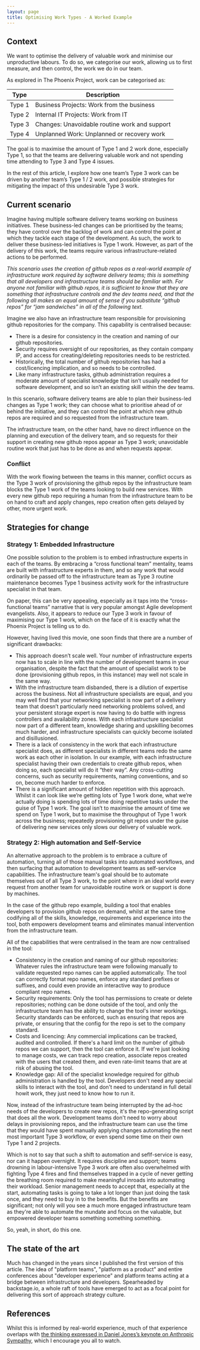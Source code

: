 ```yaml
---
layout: page
title: Optimising Work Types - A Worked Example
---
```


## Context
We want to optimise the delivery of valuable work and minimise our unproductive labours. To do so, we categorise our work, allowing us to first measure, and then control, the work we do in our team.

As explored in The Phoenix Project, work can be categorised as:

| Type | Description |
| --- | --- |
| Type 1 | Business Projects: Work from the business |
| Type 2 | Internal IT Projects: Work from IT |
| Type 3 | Changes: Unavoidable routine work and support |
| Type 4 | Unplanned Work: Unplanned or recovery work |

The goal is to maximise the amount of Type 1 and 2 work done, especially Type 1, so that the teams are delivering valuable work and not spending time attending to Type 3 and Type 4 issues.

In the rest of this article, I explore how one team’s Type 3 work can be driven by another team’s Type 1 / 2 work, and possible strategies for mitigating the impact of this undesirable Type 3 work.

## Current scenario
Imagine having multiple software delivery teams working on business initiatives. These business-led changes can be prioritised by the teams; they have control over the backlog of work and can control the point at which they tackle each stage of the development. As such, the work to deliver these business-led initiatives is Type 1 work. However, as part of the delivery of this work, the teams require various infrastructure-related actions to be performed.

*This scenario uses the creation of github repos as a real-world example of infrastructure work required by software delivery teams; this is something that all developers and infrastructure teams should be familiar with. For anyone not familiar with github repos, it is sufficient to know that they are something that infrastructure controls and the dev teams need, and that the following all makes an equal amount of sense if you substitute “github repos” for “jam sandwiches” in all of the following text.*

Imagine we also have an infrastructure team responsible for provisioning github repositories for the company. This capability is centralised because:
- There is a desire for consistency in the creation and naming of our github repositories.
- Security requires oversight of our repositories, as they contain company IP, and access for creating/deleting repositories needs to be restricted.
- Historically, the total number of github repositories has had a cost/licencing implication, and so needs to be controlled.
- Like many infrastructure tasks, github administration requires a moderate amount of specialist knowledge that isn’t usually needed for software development, and so isn’t an existing skill within the dev teams.

In this scenario, software delivery teams are able to plan their business-led changes as Type 1 work; they can choose what to prioritise ahead of or behind the initiative, and they can control the point at which new github repos are required and so requested from the infrastructure team.

The infrastructure team, on the other hand, have no direct influence on the planning and execution of the delivery team, and so requests for their support in creating new github repos appear as Type 3 work; unavoidable routine work that just has to be done as and when requests appear.

### Conflict
With the work flowing between the teams in this manner, conflict occurs as the Type 3 work of provisioning the github repos by the infrastructure team blocks the Type 1 work of the teams looking to build new services. With every new github repo requiring a human from the infrastructure team to be on hand to craft and apply changes, repo creation often gets delayed by other, more urgent work.

## Strategies for change
### Strategy 1: Embedded Infrastructure
One possible solution to the problem is to embed infrastructure experts in each of the teams. By embracing a “cross functional team” mentality, teams are built with infrastructure experts in them, and so any work that would ordinarily be passed off to the infrastructure team as Type 3 routine maintenance becomes Type 1 business activity work for the infrastructure specialist in that team.

On paper, this can be very appealing, especially as it taps into the “cross-functional teams” narrative that is very popular amongst Agile development evangelists. Also, it appears to reduce our Type 3 work in favour of maximising our Type 1 work, which on the face of it is exactly what the Phoenix Project is telling us to do.

However, having lived this movie, one soon finds that there are a number of significant drawbacks:

- This approach doesn’t scale well. Your number of infrastructure experts now has to scale in line with the number of development teams in your organisation, despite the fact that the amount of specialist work to be done (provisioning github repos, in this instance) may well not scale in the same way.
- With the infrastructure team disbanded, there is a dilution of expertise across the business. Not all infrastructure specialists are equal, and you may well find that your networking specialist is now part of a delivery team that doesn’t particularly need networking problems solved, and your persistent storage expert is now having to do battle with ingress controllers and availability zones. With each infrastructure specialist now part of a different team, knowledge sharing and upskilling becomes much harder, and infrastructure specialists can quickly become isolated and disillusioned.
- There is a lack of consistency in the work that each infrastructure specialist does, as different specialists in different teams redo the same work as each other in isolation. In our example, with each infrastructure specialist having their own credentials to create github repos, when doing so, each specialist will do it “their way”. Any cross-cutting concerns, such as security requirements, naming conventions, and so on, become much harder to enforce.
- There is a significant amount of hidden repetition with this approach. Whilst it can look like we’re getting lots of Type 1 work done, what we’re actually doing is spending lots of time doing repetitive tasks under the guise of Type 1 work. The goal isn’t to maximise the amount of time we spend on Type 1 work, but to maximise the throughput of Type 1 work across the business; repeatedly provisioning git repos under the guise of delivering new services only slows our delivery of valuable work.

### Strategy 2: High automation and Self-Service

An alternative approach to the problem is to embrace a culture of automation, turning all of those manual tasks into automated workflows, and then surfacing that automation to development teams as self-service capabilities. The infrastructure team's goal should be to automate themselves out of all Type 3 work, to the point where in an ideal world every request from another team for unavoidable routine work or support is done by machines.

In the case of the github repo example, building a tool that enables developers to provision github repos on demand, whilst at the same time codifying all of the skills, knowledge, requirements and experience into the tool, both empowers development teams and eliminates manual intervention from the infrastructure team.

All of the capabilities that were centralised in the team are now centralised in the tool:
- Consistency in the creation and naming of our github repositories: Whatever rules the infrastructure team were following manually to validate requested repo names can be applied automatically. The tool can correctly format repo names, enforce any standard prefixes or suffixes, and could even provide an interactive way to produce compliant repo names.
- Security requirements: Only the tool has permissions to create or delete repositories; nothing can be done outside of the tool, and only the infrastructure team has the ability to change the tool's inner workings. Security standards can be enforced, such as ensuring that repos are private, or ensuring that the config for the repo is set to the company standard.
- Costs and licencing: Any commercial implications can be tracked, audited and controlled. If there's a hard limit on the number of github repos we can support, then the tool can enforce it. If we're just looking to manage costs, we can track repo creation, associate repos created with the users that created them, and even rate-limit teams that are at risk of abusing the tool.
- Knowledge gap: All of the specialist knowledge required for github administration is handled by the tool. Developers don't need any special skills to interact with the tool, and don't need to understand in full detail howit work, they just need to know how to run it.

Now, instead of the infrastructure team being interrupted by the ad-hoc needs of the developers to create new repos, it's the repo-generating script that does all the work. Development teams don't need to worry about delays in provisioning repos, and the infrastructure team can use the time that they would have spent manually applying changes automating the next most important Type 3 workflow, or even spend some time on their own Type 1 and 2 projects.

Which is not to say that such a shift to automation and seflf-service is easy, nor can it happen overnight. It requires discipline and support; teams drowning in labour-intensive Type 3 work are often also overwhelmed with fighting Type 4 fires and find themselves trapped in a cycle of never getting the breathing room required to make meaningful inroads into automating their workload. Senior management needs to accept that, especially at the start, automating tasks is going to take a lot longer than just doing the task once, and they need to buy in to the benefits. But the benefits are significant; not only will you see a much more engaged infrastructure team as they're able to automate the mundate and focus on the valuable, but empowered developer teams something something something.

So, yeah, in short, do this one.

## The state of the art

Much has changed in the years since I published the first version of this article. The idea of "platform teams", "platform as a product" and entire conferences about "developer experience" and platform teams acting at a bridge between infrastructure and developers. Spearheaded by backstage.io, a whole raft of tools have emerged to act as a focal point for delivering this sort of approach strategy culture.

## References
Whilst this is informed by real-world experience, much of that experience overlaps with [the thinking expressed in Daniel Jones’s keynote on Anthropic Sympathy](https://www.youtube.com/watch?v=QWMUYl0BkEI), which I encourage you all to watch.  
